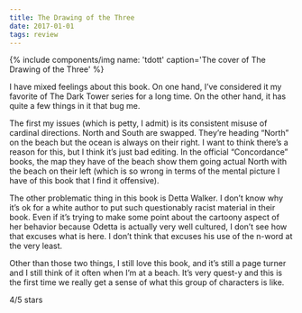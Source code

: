 ```yaml
---
title: The Drawing of the Three
date: 2017-01-01
tags: review
---
```


{% include components/img name: 'tdott' caption='The cover of The Drawing of the Three' %}

I have mixed feelings about this book. On one hand, I’ve considered it my favorite of The Dark Tower series for a long time. On the other hand, it has quite a few things in it that bug me.

The first my issues (which is petty, I admit) is its consistent misuse of cardinal directions. North and South are swapped. They’re heading “North” on the beach but the ocean is always on their right. I want to think there’s a reason for this, but I think it’s just bad editing. In the official “Concordance” books, the map they have of the beach show them going actual North with the beach on their left (which is so wrong in terms of the mental picture I have of this book that I find it offensive).

The other problematic thing in this book is Detta Walker. I don’t know why it’s ok for a white author to put such questionably racist material in their book. Even if it’s trying to make some point about the cartoony aspect of her behavior because Odetta is actually very well cultured, I don’t see how that excuses what is here. I don’t think that excuses his use of the n-word at the very least.

Other than those two things, I still love this book, and it’s still a page turner and I still think of it often when I’m at a beach. It’s very quest-y and this is the first time we really get a sense of what this group of characters is like.

4/5 stars
